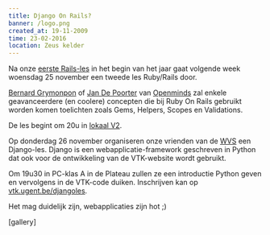 ```yaml
---
title: Django On Rails?
banner: /logo.png
created_at: 19-11-2009
time: 23-02-2016
location: Zeus kelder
---
```


Na onze <a href="http://zeus.ugent.be/2009/10/02/agenda-oktober/">eerste Rails-les</a> in het begin van het jaar gaat volgende week woensdag 25 november een tweede les Ruby/Rails door.

<a href="http://www.wonko.be/">Bernard Grymonpon</a> of <a href="http://workswithruby.com/">Jan De Poorter</a> van <a href="http://www.openminds.be/">Openminds</a> zal enkele geavanceerdere (en coolere) concepten die bij Ruby On Rails gebruikt worden komen toelichten zoals Gems, Helpers, Scopes en Validations.

De les begint om 20u in <a href="http://zeus.ugent.be/over-zeus-wpi/waar-vind-je-ons/">lokaal V2</a>.

Op donderdag 26 november organiseren onze vrienden van de <a href="http://vtk.ugent.be/">WVS</a> een Django-les. Django is een webapplicatie-framework geschreven in Python dat ook voor de ontwikkeling van de VTK-website wordt gebruikt.

Om 19u30 in PC-klas A in de Plateau zullen ze een introductie Python geven en vervolgens in de VTK-code duiken. Inschrijven kan op <a href="http://vtk.ugent.be/djangoles/">vtk.ugent.be/djangoles</a>.

Het mag duidelijk zijn, webapplicaties zijn hot ;)

[gallery]